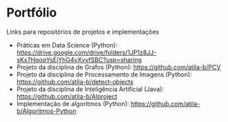 # Portfólio
Links para repositórios de projetos e implementações

- Práticas em Data Science (Python): https://drive.google.com/drive/folders/1JP1z8JJ-sKx7HqoqYsEjYhG4vXvvfSBC?usp=sharing
- Projeto da disciplina de Grafos (Python): https://github.com/atila-b/PCV
- Projeto da disciplina de Processamento de Imagens (Python): https://github.com/atila-b/detect-objects
- Projeto da disciplina de Inteligência Artificial (Java): https://github.com/atila-b/AIproject
- Implementação de algoritmos (Python): https://github.com/atila-b/Algoritmos-Python 
